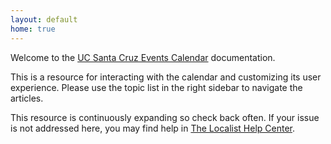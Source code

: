 ```yaml
---
layout: default
home: true
---
```


Welcome to the [UC Santa Cruz Events Calendar](https://calendar.ucsc.edu/) documentation.

This is a resource for interacting with the calendar and customizing its user experience. Please use the topic list in the right sidebar to navigate the articles.

This resource is continuously expanding so check back often. If your issue is not addressed here, you may find help in [The Localist Help Center](https://help.concept3d.com/hc/en-us/categories/11686644923155-Localist-Events).
